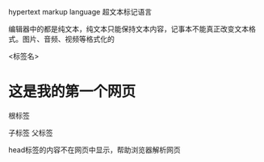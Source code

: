 hypertext markup language 超文本标记语言

编辑器中的都是纯文本，纯文本只能保持文本内容，记事本不能真正改变文本格式。图片、音频、视频等格式化的

<标签名>

<h1>这是我的第一个网页</h1>

根标签 <html>

子标签 父标签

head标签的内容不在网页中显示，帮助浏览器解析网页
